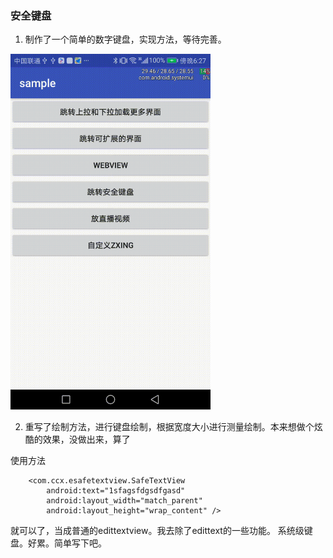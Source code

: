 ### 安全键盘

1. 制作了一个简单的数字键盘，实现方法，等待完善。

<img src="/gif/safekeyboard.gif" width="320px" />

2. 重写了绘制方法，进行键盘绘制，根据宽度大小进行测量绘制。本来想做个炫酷的效果，没做出来，算了


使用方法


        <com.ccx.esafetextview.SafeTextView
            android:text="1sfagsfdgsdfgasd"
            android:layout_width="match_parent"
            android:layout_height="wrap_content" />



就可以了，当成普通的edittextview。我去除了edittext的一些功能。
系统级键盘。好累。简单写下吧。